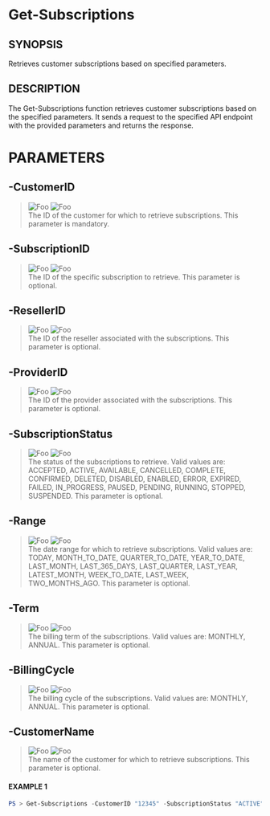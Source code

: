 # Get-Subscriptions
## SYNOPSIS
Retrieves customer subscriptions based on specified parameters.
## DESCRIPTION
The Get-Subscriptions function retrieves customer subscriptions based on the specified parameters. It sends a request to the specified API endpoint with the provided parameters and returns the response.
# PARAMETERS

## **-CustomerID**
> ![Foo](https://img.shields.io/badge/Type-String-Blue?) ![Foo](https://img.shields.io/badge/Mandatory-TRUE-Red?) \
The ID of the customer for which to retrieve subscriptions. This parameter is mandatory.

  ## **-SubscriptionID**
> ![Foo](https://img.shields.io/badge/Type-Guid-Blue?) ![Foo](https://img.shields.io/badge/Mandatory-FALSE-Green?) \
The ID of the specific subscription to retrieve. This parameter is optional.

  ## **-ResellerID**
> ![Foo](https://img.shields.io/badge/Type-String-Blue?) ![Foo](https://img.shields.io/badge/Mandatory-FALSE-Green?) \
The ID of the reseller associated with the subscriptions. This parameter is optional.

  ## **-ProviderID**
> ![Foo](https://img.shields.io/badge/Type-String-Blue?) ![Foo](https://img.shields.io/badge/Mandatory-FALSE-Green?) \
The ID of the provider associated with the subscriptions. This parameter is optional.

  ## **-SubscriptionStatus**
> ![Foo](https://img.shields.io/badge/Type-String-Blue?) ![Foo](https://img.shields.io/badge/Mandatory-FALSE-Green?) \
The status of the subscriptions to retrieve. Valid values are: ACCEPTED, ACTIVE, AVAILABLE, CANCELLED, COMPLETE, CONFIRMED, DELETED, DISABLED, ENABLED, ERROR, EXPIRED, FAILED, IN_PROGRESS, PAUSED, PENDING, RUNNING, STOPPED, SUSPENDED. This parameter is optional.

  ## **-Range**
> ![Foo](https://img.shields.io/badge/Type-String-Blue?) ![Foo](https://img.shields.io/badge/Mandatory-FALSE-Green?) \
The date range for which to retrieve subscriptions. Valid values are: TODAY, MONTH_TO_DATE, QUARTER_TO_DATE, YEAR_TO_DATE, LAST_MONTH, LAST_365_DAYS, LAST_QUARTER, LAST_YEAR, LATEST_MONTH, WEEK_TO_DATE, LAST_WEEK, TWO_MONTHS_AGO. This parameter is optional.

  ## **-Term**
> ![Foo](https://img.shields.io/badge/Type-String-Blue?) ![Foo](https://img.shields.io/badge/Mandatory-FALSE-Green?) \
The billing term of the subscriptions. Valid values are: MONTHLY, ANNUAL. This parameter is optional.

  ## **-BillingCycle**
> ![Foo](https://img.shields.io/badge/Type-String-Blue?) ![Foo](https://img.shields.io/badge/Mandatory-FALSE-Green?) \
The billing cycle of the subscriptions. Valid values are: MONTHLY, ANNUAL. This parameter is optional.

  ## **-CustomerName**
> ![Foo](https://img.shields.io/badge/Type-String-Blue?) ![Foo](https://img.shields.io/badge/Mandatory-FALSE-Green?) \
The name of the customer for which to retrieve subscriptions. This parameter is optional.

 #### EXAMPLE 1
```powershell
PS > Get-Subscriptions -CustomerID "12345" -SubscriptionStatus "ACTIVE" -Range "LAST_MONTH"
```

